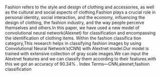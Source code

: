 Fashion refers to the style and design of clothing
 and accessories, as well as the cultural and social aspects of
 clothing.Fashion plays a crucial role in personal identity, social
 interaction, and the economy, influencing the design of clothing,
 the fashion industry, and the way people perceive themselves and
 others.In this paper, we have used a new model of convolutional
 neural network(Alexnet) for classification and encompassing the
 identification of clothing items. Within the fashion classifica
tion category,This research helps in classifying fashion images
 by using Convolutional Neural Network’s(CNN) with Alextnet
 model.Our model is trained with extensive collection of gray scale
 images.We can input the Alextnet features and we can classify
 them according to their features.with this we got an accuracy of
 90.34% .
 Index Terms—CNN,alexnet,fashion classification
